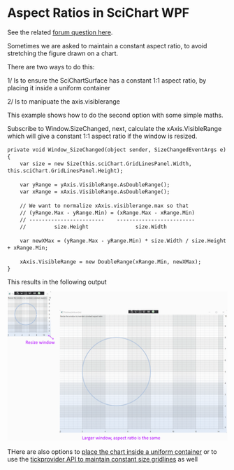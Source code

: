 # Aspect Ratios in SciChart WPF

See the related [forum question here](https://www.scichart.com/questions/wpf/different-axis-scaling-in-not-squared-grid).

Sometimes we are asked to maintain a constant aspect ratio, to avoid stretching the figure drawn on a chart. 

There are two ways to do this:

1/ Is to ensure the SciChartSurface has a constant 1:1 aspect ratio, by placing it inside a uniform container

2/ Is to manipuate the axis.visiblerange

This example shows how to do the second option with some simple maths. 

Subscribe to Window.SizeChanged, next, calculate the xAxis.VisibleRange which will give a constant 1:1 aspect ratio if the window is resized. 

```
private void Window_SizeChanged(object sender, SizeChangedEventArgs e)
{
    var size = new Size(this.sciChart.GridLinesPanel.Width, this.sciChart.GridLinesPanel.Height);

    var yRange = yAxis.VisibleRange.AsDoubleRange();
    var xRange = xAxis.VisibleRange.AsDoubleRange();

    // We want to normalize xAxis.visiblerange.max so that 
    // (yRange.Max - yRange.Min) = (xRange.Max - xRange.Min)
    // ------------------------    -------------------------
    //         size.Height               size.Width

    var newXMax = (yRange.Max - yRange.Min) * size.Width / size.Height + xRange.Min;

    xAxis.VisibleRange = new DoubleRange(xRange.Min, newXMax);
}
```

This results in the following output 

![Aspect Ratio SciChart WPF](aspectratio.png)

THere are also options to [place the chart inside a uniform container](https://www.scichart.com/questions/wpf/keep-aspect-ratio-of-chart) or to use the [tickprovider API to maintain constant size gridlines](https://github.com/ABTSoftware/SciChart.Wpf.Examples/tree/SciChart_v6_Release/Sandbox/CustomerExamples/TicklinesUniformGrid) as well 